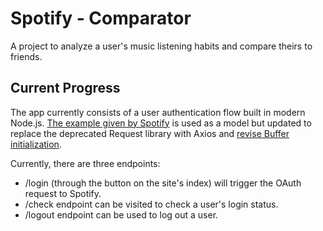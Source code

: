 # Spotify - Comparator
A project to analyze a user's music listening habits and compare theirs to friends.

## Current Progress
The app currently consists of a user authentication flow built in modern Node.js. [The example given by Spotify](https://github.com/spotify/web-api-auth-examples) is used as a model but updated to replace the deprecated Request library with Axios and [revise Buffer initialization](https://nodejs.org/en/docs/guides/buffer-constructor-deprecation/).

Currently, there are three endpoints: 
* /login (through the button on the site's index) will trigger the OAuth request to Spotify. 
* /check endpoint can be visited to check a user's login status. 
* /logout endpoint can be used to log out a user.